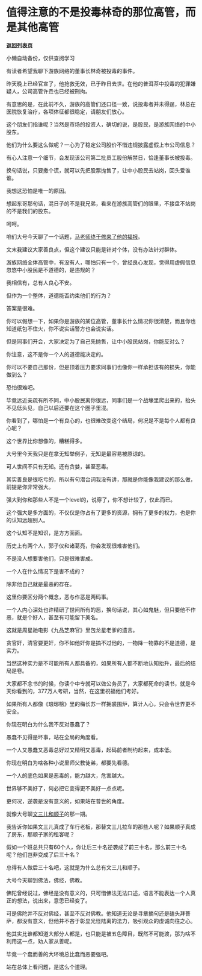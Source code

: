 # 值得注意的不是投毒林奇的那位高管，而是其他高管

[**返回列表页**](/gzh/记忆承载3)

小懒自动备份，仅供查阅学习

有读者希望我聊下游族网络的董事长林奇被投毒的事件。  

  

昨天晚上已经官宣了，他抢救无效，已于昨日去世。在他的普洱茶中投毒的犯罪嫌疑人，公司高管许垚也已经被刑拘。  

  

有意思的是，在此前不久，游族的高管们还口径一致，说投毒者并未得逞，林总在医院恢复治疗，各项体征都很稳定，请朋友们放心。  

  

这个朋友们指谁呢？当然是市场的投资人，确切的说，是股民，是游族网络的中小股东。  

  

他们为什么要这么做呢？一心为了稳定公司股价不惜违规披露虚假上市公司信息？

  

有心人注意一个细节，会发现该公司第二批员工股份解禁日，恰逢董事长被投毒。  

  

换句话说，只要撒个谎，就可以先把股票抛售了，让中小股民去站岗，回头爱谁谁。  

  

我想这恐怕是唯一的原因。

  

想起东哥那句话，混日子的不是我兄弟，看来在游族高管们的眼里，不接盘不站岗的不是我们的股东。

  

呵呵。  

  

咱们大号今天聊了一个话题，[马老师终于修来了他的福报](https://mp.weixin.qq.com/s?__biz=MzU0MjYwNDU2Mw==&mid=2247495403&idx=1&sn=f48dcaa8659a335d038bfdf9bf820905&chksm=fb1a8297cc6d0b81683f7c01a2a66b387f77e193055db022c860b2cdfc96bbdaa90b065a2537&token=1386773797&lang=zh_CN&scene=21#wechat_redirect)。

  

文末我建议大家善良点，但这个建议只能是针对个体，没有办法针对群体。

  

游族网络全体高管中，有没有人，哪怕只有一个，曾经良心发现，觉得用虚假信息忽悠中小股民是不道德的，是违规的？  

  

我相信有，总有人良心不安。

  

但作为一个整体，道德能否约束他们的行为？  

  

答案是很难。

  

你可以假想一下，如果你是游族的某位高管，董事长什么情况你很清楚，而且你也知道纸包不住火，你不说实话警方也会说实话。  

  

但是同事们开会，大家决定为了自己先抛售，让中小股民站岗，你能反对么？

  

你注意，这不是你一个人的道德能决定的。

  

你可以不要自己那份，但是顶着压力要求同事们也像你一样承担该有的损失，你能做到么？  

  

恐怕很难吧。

  

毕竟远近亲疏有所不同，中小股民离你很远，同事们是一个战壕里爬出来的，抬头不见低头见，自己以后还要在这个圈子里混。  

  

你看到了，哪怕是一个有良心的，也很难改变这个结局，何况是不是每个人都有良心呢？  

  

这个世界比你想像的，糟糕得多。  

  

大号里今天我只是在拿无知举例子，无知是最容易被原谅的。

  

可人世间不只有无知。还有贪婪，甚至恶毒。

  

其实善良是很吃亏的，所以有句潜台词我没有讲，那就是你能像我建议的那么做，前提是你非常强大。  

  

强大到你和那些人不是一个level的，说穿了，你不想计较了，仅此而已。  

  

这个强大是多方面的，不仅仅是你占有了更多的资源，拥有了更多的权力，也是你的认知远超别人。  

  

这个认知不是知识，是方方面面。

  

历史上有两个人，郭子仪和诸葛亮，你会发现很难害他们。  

  

不是没人想要害他们，只是很难害成。  

  

一个人在什么情况下是害不成的？  

  

除非他自己就是最恶的存在。  

  

这里你要区分两个概念，恶与作恶是两码事。  

  

一个人内心深处也许精研了世间所有的恶，换句话说，其心如鬼魅，但只要他不作恶，就是个好人，甚至有可能留下美名。  

  

这就是周星驰电影《九品芝麻官》里包龙星老爹的遗言。  

  

贪官奸，清官要更奸，你不如他奸你是搞不过他的，一物降一物靠的不是道德，是实力。

  

当然这种实力是不可能所有人都具备的，如果所有人都不断地认知抬升，最后的结局是卷。  

  

大家都不念书的时候，你读个中专就可以做公务员了，大家都死命的读书，就是今天你看到的，377万人考研，当然，在这里祝福他们考好。  

  

如果所有人都像《琅琊榜》里的梅长苏一样拥裘围炉，算计人心，只会令世界更不安全。

  

你现在明白为什么我不反对愚蠢了？  

  

愚蠢不见得是坏事，站在全局的角度看。  

  

一个人又愚蠢又恶毒总好过又精明又恶毒，起码前者制约起来，成本低。  

  

你现在明白为啥各种小说里师父教徒弟，都要先看德。  

  

一个人的底色如果是恶毒的，能力越大，危害越大。  

  

世界够不美好了，何必把它变得更不美好一点点呢。  

  

更何况，逆袭是没有意义的，如果站在普世的角度。  

  

就像大号聊[文三儿和顺子](https://mp.weixin.qq.com/s?__biz=MzU0MjYwNDU2Mw==&mid=2247495161&idx=2&sn=f3db62f72cb69e6996a8027e0e72646c&chksm=fb1a8185cc6d08939494a6a22a8d037f2e15691f9b37985128d7abe4bb7dd08e9d5eb1467c7f&token=1386773797&lang=zh_CN&scene=21#wechat_redirect)的那一期。  

  

我告诉你如果文三儿真成了车行老板，那替文三儿拉车的那些人呢？如果顺子真成了房东，那顺子家的租客呢？

  

假如一个班总共只有60个人，你让后三十名逆袭成了前三十名，那么前三十名呢？他们岂非变成了后三十名？

  

总得有人做后三十名吧，这就是为什么总有文三儿和顺子。

  

大号今天聊到佛法，佛经，佛教。  

  

佛陀曾经说过，佛经是没有意义的，只可惜佛法无法口述，语言不能表达一个人真正的想法，说出来，意思已经变了。

  

可是佛陀并不反对佛经，甚至不反对佛教。他知道无论是寻章摘句还是磕头拜菩萨，都没有意义，但他并不吝于彰显光怪陆离的法力，吸引观众的虔诚向往之心。  

  

他其实比谁都知道大部分人都是，也只能是被五色障目，既然不可能渡，那为啥不利用这一点，劝人家从善呢。  

  

毕竟一个蠢而善的大环境总比蠢而恶要强吧。  

  

站在总体上看问题，是这么个道理。

